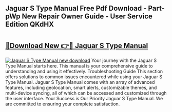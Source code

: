 ## Jaguar S Type Manual Free Pdf Download - Part-pWp New Repair Owner Guide - User Service Edition QKdHX

# <h2><a href="http://cf22580.oget.top/?id=Jaguar+S+Type+Manual">🔗Download New 👉🔴 Jaguar S Type Manual</a></h2>

[![Jaguar S Type Manual new download](https://i.imgur.com/5g1atiW.png)](http://cf22580.oget.top/?id=Jaguar+S+Type+Manual)
Your journey with the Jaguar S Type Manual starts here. This manual is your comprehensive guide to understanding and using it effectively. Troubleshooting Guide This section offers solutions to common issues encountered while using your Jaguar S Type Manual. Jaguar S Type Manual comes with an array of advanced features, including geolocation, smart alerts, customizable themes, and multi-device syncing, all of which can be accessed and customized through the user interface. Your Success is Our Priority Jaguar S Type Manual. We are committed to ensuring your complete satisfaction.
